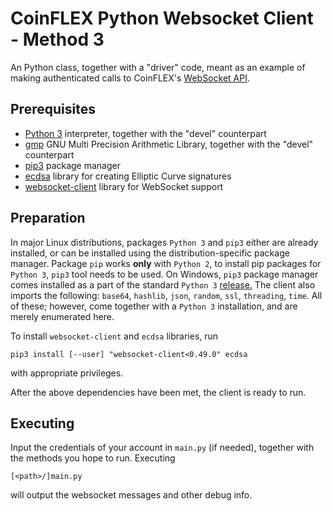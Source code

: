 # CoinFLEX Python Websocket Client - Method 3
An Python class, together with a "driver" code, meant as an example of making authenticated calls to CoinFLEX's [WebSocket API](https://github.com/coinflex-exchange/API/blob/master/WEBSOCKET-README.md).

## Prerequisites
* [Python 3](https://www.python.org/) interpreter, together with the "devel" counterpart
* [gmp](https://gmplib.org/) GNU Multi Precision Arithmetic Library, together with the "devel" counterpart
* [pip3](https://pip.pypa.io/en/stable/) package manager
* [ecdsa](https://pypi.org/project/ecdsa/) library for creating Elliptic Curve signatures
* [websocket-client](https://pypi.org/project/websocket-client/) library for WebSocket support

## Preparation
In major Linux distributions, packages `Python 3` and `pip3` either are already installed, or can be installed using the distribution-specific package manager.
Package `pip` works **only** with `Python 2`, to install pip packages for `Python 3`, `pip3` tool needs to be used.
On Windows, `pip3` package manager comes installed as a part of the standard `Python 3` [release.](https://www.python.org/downloads/windows/)
The client also imports the following: `base64`, `hashlib`, `json`, `random`, `ssl`, `threading`, `time`. All of these; however, come together with a `Python 3` installation, and are merely enumerated here.

To install `websocket-client` and `ecdsa` libraries, run
```
pip3 install [--user] "websocket-client<0.49.0" ecdsa
```
with appropriate privileges.

After the above dependencies have been met, the client is ready to run.

## Executing
Input the credentials of your account in `main.py` (if needed), together with the methods you hope to run.
Executing
```
[<path>/]main.py
```
will output the websocket messages and other debug info.
